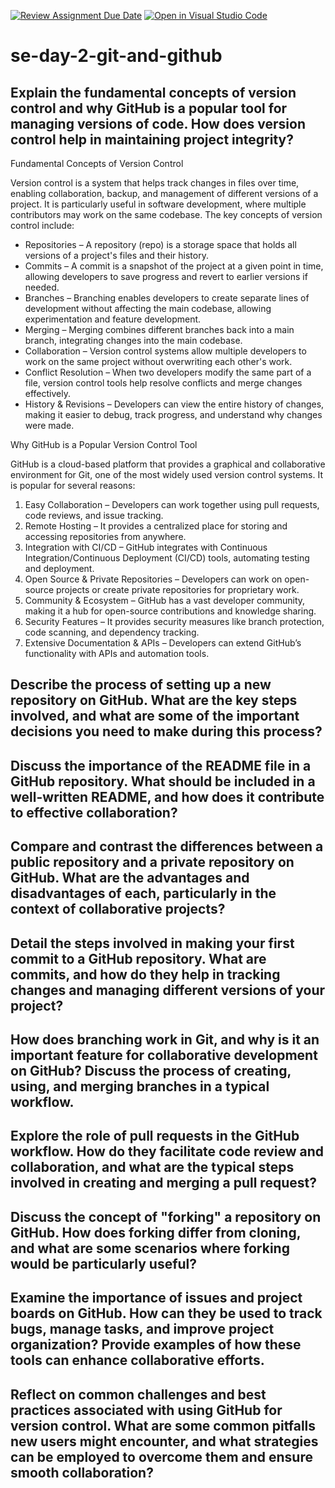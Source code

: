 [![Review Assignment Due Date](https://classroom.github.com/assets/deadline-readme-button-22041afd0340ce965d47ae6ef1cefeee28c7c493a6346c4f15d667ab976d596c.svg)](https://classroom.github.com/a/8wgCKhpZ)
[![Open in Visual Studio Code](https://classroom.github.com/assets/open-in-vscode-2e0aaae1b6195c2367325f4f02e2d04e9abb55f0b24a779b69b11b9e10269abc.svg)](https://classroom.github.com/online_ide?assignment_repo_id=18445116&assignment_repo_type=AssignmentRepo)
# se-day-2-git-and-github
## Explain the fundamental concepts of version control and why GitHub is a popular tool for managing versions of code. How does version control help in maintaining project integrity?

Fundamental Concepts of Version Control

Version control is a system that helps track changes in files over time, enabling collaboration, backup, and management of different versions of a project. It is particularly useful in software development, where multiple contributors may work on the same codebase. The key concepts of version control include:
- Repositories – A repository (repo) is a storage space that holds all versions of a project's files and their history.
- Commits – A commit is a snapshot of the project at a given point in time, allowing developers to save progress and revert to earlier versions if needed.
- Branches – Branching enables developers to create separate lines of development without affecting the main codebase, allowing experimentation and feature development.
- Merging – Merging combines different branches back into a main branch, integrating changes into the main codebase.
- Collaboration – Version control systems allow multiple developers to work on the same project without overwriting each other's work.
- Conflict Resolution – When two developers modify the same part of a file, version control tools help resolve conflicts and merge changes effectively.
- History & Revisions – Developers can view the entire history of changes, making it easier to debug, track progress, and understand why changes were made.

Why GitHub is a Popular Version Control Tool

GitHub is a cloud-based platform that provides a graphical and collaborative environment for Git, one of the most widely used version control systems. It is popular for several reasons:
1.	Easy Collaboration – Developers can work together using pull requests, code reviews, and issue tracking.
2.	Remote Hosting – It provides a centralized place for storing and accessing repositories from anywhere.
3.	Integration with CI/CD – GitHub integrates with Continuous Integration/Continuous Deployment (CI/CD) tools, automating testing and deployment.
4.	Open Source & Private Repositories – Developers can work on open-source projects or create private repositories for proprietary work.
5.	Community & Ecosystem – GitHub has a vast developer community, making it a hub for open-source contributions and knowledge sharing.
6.	Security Features – It provides security measures like branch protection, code scanning, and dependency tracking.
7.	Extensive Documentation & APIs – Developers can extend GitHub’s functionality with APIs and automation tools.

## Describe the process of setting up a new repository on GitHub. What are the key steps involved, and what are some of the important decisions you need to make during this process?

## Discuss the importance of the README file in a GitHub repository. What should be included in a well-written README, and how does it contribute to effective collaboration?

## Compare and contrast the differences between a public repository and a private repository on GitHub. What are the advantages and disadvantages of each, particularly in the context of collaborative projects?

## Detail the steps involved in making your first commit to a GitHub repository. What are commits, and how do they help in tracking changes and managing different versions of your project?

## How does branching work in Git, and why is it an important feature for collaborative development on GitHub? Discuss the process of creating, using, and merging branches in a typical workflow.

## Explore the role of pull requests in the GitHub workflow. How do they facilitate code review and collaboration, and what are the typical steps involved in creating and merging a pull request?

## Discuss the concept of "forking" a repository on GitHub. How does forking differ from cloning, and what are some scenarios where forking would be particularly useful?

## Examine the importance of issues and project boards on GitHub. How can they be used to track bugs, manage tasks, and improve project organization? Provide examples of how these tools can enhance collaborative efforts.

## Reflect on common challenges and best practices associated with using GitHub for version control. What are some common pitfalls new users might encounter, and what strategies can be employed to overcome them and ensure smooth collaboration?
